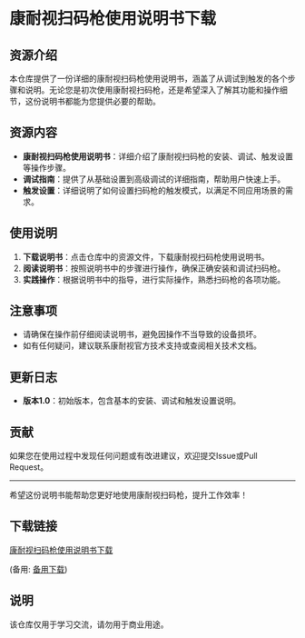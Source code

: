 # 康耐视扫码枪使用说明书下载

## 资源介绍

本仓库提供了一份详细的康耐视扫码枪使用说明书，涵盖了从调试到触发的各个步骤和说明。无论您是初次使用康耐视扫码枪，还是希望深入了解其功能和操作细节，这份说明书都能为您提供必要的帮助。

## 资源内容

- **康耐视扫码枪使用说明书**：详细介绍了康耐视扫码枪的安装、调试、触发设置等操作步骤。
- **调试指南**：提供了从基础设置到高级调试的详细指南，帮助用户快速上手。
- **触发设置**：详细说明了如何设置扫码枪的触发模式，以满足不同应用场景的需求。

## 使用说明

1. **下载说明书**：点击仓库中的资源文件，下载康耐视扫码枪使用说明书。
2. **阅读说明书**：按照说明书中的步骤进行操作，确保正确安装和调试扫码枪。
3. **实践操作**：根据说明书中的指导，进行实际操作，熟悉扫码枪的各项功能。

## 注意事项

- 请确保在操作前仔细阅读说明书，避免因操作不当导致的设备损坏。
- 如有任何疑问，建议联系康耐视官方技术支持或查阅相关技术文档。

## 更新日志

- **版本1.0**：初始版本，包含基本的安装、调试和触发设置说明。

## 贡献

如果您在使用过程中发现任何问题或有改进建议，欢迎提交Issue或Pull Request。

---

希望这份说明书能帮助您更好地使用康耐视扫码枪，提升工作效率！

## 下载链接
[康耐视扫码枪使用说明书下载](https://pan.quark.cn/s/56dfa0062aba) 

(备用: [备用下载](https://pan.baidu.com/s/1fxyDPg2_xymU3KHCdQCyVA?pwd=1234))

## 说明

该仓库仅用于学习交流，请勿用于商业用途。
